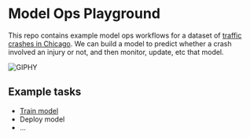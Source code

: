 
# Model Ops Playground

<!-- badges: start -->
<!-- badges: end -->

This repo contains example model ops workflows for a dataset of [traffic crashes in Chicago](https://data.cityofchicago.org/Transportation/Traffic-Crashes-Crashes/85ca-t3if). We can build a model to predict whether a crash involved an injury or not, and then monitor, update, etc that model.

![GIPHY](https://media.giphy.com/media/l0HlKQPTHOGNUPTZm/giphy.gif)

## Example tasks

- [Train model](https://github.com/juliasilge/modelops-playground/blob/master/train-model/train.md)
- Deploy model
- ...
